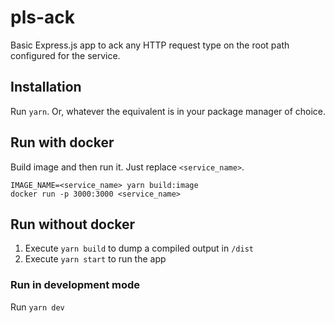 # pls-ack

Basic Express.js app to ack any HTTP request type on the root path configured for the service.

## Installation

Run `yarn`. Or, whatever the equivalent is in your package manager of choice.

## Run with docker

Build image and then run it. Just replace `<service_name>`.

```
IMAGE_NAME=<service_name> yarn build:image
docker run -p 3000:3000 <service_name>
```

## Run without docker

1. Execute `yarn build` to dump a compiled output in `/dist`
2. Execute `yarn start` to run the app

### Run in development mode

Run `yarn dev`
